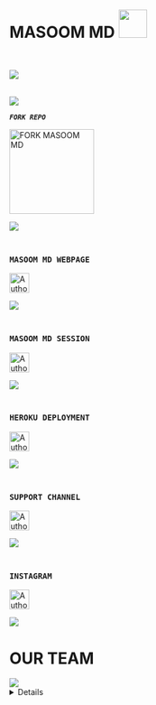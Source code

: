 <h1> MASOOM MD <img src="https://media.giphy.com/media/VgCDAzcKvsR6OM0uWg/giphy.gif" width="50"> </h1>

<br>

<img align="center" height="auto"
src="https://cardivo.vercel.app/api?name=MASOOM%20MD&description=A%20PAKISTANI%20BEST%20AND%20FASTEST%20WHATSAPP%20BOT%20BY%20UD%20TEAM&image=https://i.ibb.co/k5tNS0Z/Manul-Ofc-X.jpg?v=4&backgroundColor=%23ecf0f1&github=MASOOM-MD&pattern=leaf&colorPattern=%23eaeaea"/>

<br>
<a><img src='https://i.imgur.com/LyHic3i.gif'/></a>

***`FORK REPO`***

  <a href="https://github.com/Sobxsparl/SOBIA-MD/fork"><img src="https://img.shields.io/badge/Fork%20Create-black?style=for-the-badge&logo=github" alt="FORK MASOOM MD" width="150"></a>


<a><img src='https://i.imgur.com/LyHic3i.gif'/></a>

### <br> `MASOOM MD WEBPAGE`
<p align="left">
<a href="https://sobia-md-pair.onrender.com/"><img height= "35" title="Author" src="https://img.shields.io/badge/WebPage-black?style=for-the-badge&logo=google"></a>
<p/>
<a><img src='https://i.imgur.com/LyHic3i.gif'/></a>

### <br> `MASOOM MD SESSION`
<p align="left">
<a href="https://sobia-md-pair.onrender.com/pair"><img height= "35" title="Author" src="https://img.shields.io/badge/Session-black?style=for-the-badge&logo=render"></a>
<p/>
<a><img src='https://i.imgur.com/LyHic3i.gif'/></a>

### <br> `HEROKU DEPLOYMENT`
<p align="left">
<a href="https://dashboard.heroku.com/new-app?template=https://github.com/MASOOM-MD/MASOOM-MD"><img height= "35" title="Author" src="https://img.shields.io/badge/Deploy-purple?style=for-the-badge&logo=heroku"></a>
<p/>
<a><img src='https://i.imgur.com/LyHic3i.gif'/></a>

### <br> `SUPPORT CHANNEL`
<p align="left">
<a href="https://whatsapp.com/channel/0029VavyRVx8vd1NQ5S0x31d"><img height= "35" title="Author" src="https://img.shields.io/badge/Join-black?style=for-the-badge&logo=whatsapp"></a>
<p/>
<a><img src='https://i.imgur.com/LyHic3i.gif'/></a>

### <br> `INSTAGRAM`
<p align="left">
<a href="https://www.instagram.com/um4rxd"><img height= "35" title="Author" src="https://img.shields.io/badge/Follow-black?style=for-the-badge&logo=instagram"></a>
<p/>
<a><img src='https://i.imgur.com/LyHic3i.gif'/></a>

<h1>OUR TEAM</h1>
<a><img src='https://i.imgur.com/LyHic3i.gif'/></a>
<details>
<h6>Authors</h6>

<div align="center">
  
| [![MASOOM BALOCH](https://github.com/Um4r719.png?lenght=50width=50)](https://github.com/Um4r719)|
|----|
| [Imran Baloch](https://github.com/Um4r719) |
| Co.Owner,Developer, Bug Fixer, Maintainer, Updates |
<a><img src='https://i.imgur.com/LyHic3i.gif'/></a>
<br>
  
| [![Imran Baloch](https://github.com/Sobxsparl.png?lenght=50width=50)](https://github.com/Sobxsparl) |
|----|
| [ Imran Baloch ](https://github.com/Sobxsparl) |
|  Owner |
<a><img src='https://i.imgur.com/LyHic3i.gif'/></a>
  </div>

</details>



